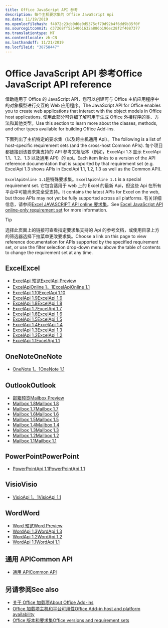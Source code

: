 ```yaml
---
title: Office JavaScript API 参考
description: 每个主机要求集的 Office JavaScript Api
ms.date: 11/19/2019
ms.openlocfilehash: f4072c23cb0d6e0d5375cf79d92b4f6dd9b35f0f
ms.sourcegitcommit: d37268ff5254061632a886b196ec28f2f4087377
ms.translationtype: MT
ms.contentlocale: zh-CN
ms.lasthandoff: 11/21/2019
ms.locfileid: "38758447"
---
```

# <a name="office-javascript-api-reference"></a><span data-ttu-id="6134b-103">Office JavaScript API 参考</span><span class="sxs-lookup"><span data-stu-id="6134b-103">Office JavaScript API reference</span></span>

<span data-ttu-id="6134b-104">借助适用于 Office 的 JavaScript API，您可以创建可与 Office 主机应用程序中的对象模型进行交互的 Web 应用程序。</span><span class="sxs-lookup"><span data-stu-id="6134b-104">The JavaScript API for Office enables you to create web applications that interact with the object models in Office host applications.</span></span> <span data-ttu-id="6134b-105">使用此部分可详细了解可用于生成 Office 外接程序的类、方法和其他类型。</span><span class="sxs-lookup"><span data-stu-id="6134b-105">Use this section to learn more about the classes, methods, and other types available for building Office Add-ins.</span></span>

<span data-ttu-id="6134b-106">下面列出了主机特定的要求集（以及跨主机通用 Api）。</span><span class="sxs-lookup"><span data-stu-id="6134b-106">The following is a list of host-specific requirement sets (and the cross-host Common APIs).</span></span> <span data-ttu-id="6134b-107">每个项目都链接到该要求集支持的 API 参考文档版本（例如，ExcelApi 1.3 显示 ExcelApi 1.1、1.2、1.3 以及通用 API）的 api。</span><span class="sxs-lookup"><span data-stu-id="6134b-107">Each item links to a version of the API reference documentation that is supported by that requirement set (e.g. ExcelApi 1.3 shows APIs in ExcelApi 1.1, 1.2, 1.3 as well as the Common API).</span></span>

<span data-ttu-id="6134b-108">`ExcelApiOnline 1.1`是特殊要求集。</span><span class="sxs-lookup"><span data-stu-id="6134b-108">`ExcelApiOnline 1.1` is a special requirement set.</span></span> <span data-ttu-id="6134b-109">它包含适用于 web 上的 Excel 的最新 Api，但这些 Api 在所有平台中可能尚未完全受支持。</span><span class="sxs-lookup"><span data-stu-id="6134b-109">It contains the latest APIs for Excel on the web, but those APIs may not yet be fully supported across all platforms.</span></span> <span data-ttu-id="6134b-110">有关详细信息，请参阅[Excel JAVASCRIPT API online 要求集](/office/dev/add-ins/reference/requirement-sets/excel-api-online-requirement-set)。</span><span class="sxs-lookup"><span data-stu-id="6134b-110">See [Excel JavaScript API online-only requirement set](/office/dev/add-ins/reference/requirement-sets/excel-api-online-requirement-set) for more information.</span></span>

> [!TIP]
> <span data-ttu-id="6134b-111">选择此页面上的链接可查看指定要求集支持的 Api 的参考文档，或使用目录上方的筛选器选择下拉菜单更改要求集。</span><span class="sxs-lookup"><span data-stu-id="6134b-111">Choose a link on this page to view reference documentation for APIs supported by the specified requirement set, or use the filter selection drop-down menu above the table of contents to change the requirement set at any time.</span></span>

## <a name="excel"></a><span data-ttu-id="6134b-112">Excel</span><span class="sxs-lookup"><span data-stu-id="6134b-112">Excel</span></span>

- [<span data-ttu-id="6134b-113">ExcelApi 预览</span><span class="sxs-lookup"><span data-stu-id="6134b-113">ExcelApi Preview</span></span>](/javascript/api/excel?view=excel-js-preview)
- [<span data-ttu-id="6134b-114">ExcelApiOnline 1。1</span><span class="sxs-lookup"><span data-stu-id="6134b-114">ExcelApiOnline 1.1</span></span>](/javascript/api/excel?view=excel-js-online)
- [<span data-ttu-id="6134b-115">ExcelApi 1.10</span><span class="sxs-lookup"><span data-stu-id="6134b-115">ExcelApi 1.10</span></span>](/javascript/api/excel?view=excel-js-1.10)
- [<span data-ttu-id="6134b-116">ExcelApi 1.9</span><span class="sxs-lookup"><span data-stu-id="6134b-116">ExcelApi 1.9</span></span>](/javascript/api/excel?view=excel-js-1.9)
- [<span data-ttu-id="6134b-117">ExcelApi 1.8</span><span class="sxs-lookup"><span data-stu-id="6134b-117">ExcelApi 1.8</span></span>](/javascript/api/excel?view=excel-js-1.8)
- [<span data-ttu-id="6134b-118">ExcelApi 1.7</span><span class="sxs-lookup"><span data-stu-id="6134b-118">ExcelApi 1.7</span></span>](/javascript/api/excel?view=excel-js-1.7)
- [<span data-ttu-id="6134b-119">ExcelApi 1.6</span><span class="sxs-lookup"><span data-stu-id="6134b-119">ExcelApi 1.6</span></span>](/javascript/api/excel?view=excel-js-1.6)
- [<span data-ttu-id="6134b-120">ExcelApi 1.5</span><span class="sxs-lookup"><span data-stu-id="6134b-120">ExcelApi 1.5</span></span>](/javascript/api/excel?view=excel-js-1.5)
- [<span data-ttu-id="6134b-121">ExcelApi 1.4</span><span class="sxs-lookup"><span data-stu-id="6134b-121">ExcelApi 1.4</span></span>](/javascript/api/excel?view=excel-js-1.4)
- [<span data-ttu-id="6134b-122">ExcelApi 1.3</span><span class="sxs-lookup"><span data-stu-id="6134b-122">ExcelApi 1.3</span></span>](/javascript/api/excel?view=excel-js-1.3)
- [<span data-ttu-id="6134b-123">ExcelApi 1.2</span><span class="sxs-lookup"><span data-stu-id="6134b-123">ExcelApi 1.2</span></span>](/javascript/api/excel?view=excel-js-1.2)
- [<span data-ttu-id="6134b-124">ExcelApi 1.1</span><span class="sxs-lookup"><span data-stu-id="6134b-124">ExcelApi 1.1</span></span>](/javascript/api/excel?view=excel-js-1.1)

## <a name="onenote"></a><span data-ttu-id="6134b-125">OneNote</span><span class="sxs-lookup"><span data-stu-id="6134b-125">OneNote</span></span>

- [<span data-ttu-id="6134b-126">OneNote 1。1</span><span class="sxs-lookup"><span data-stu-id="6134b-126">OneNote 1.1</span></span>](/javascript/api/onenote?view=onenote-js-1.1)

## <a name="outlook"></a><span data-ttu-id="6134b-127">Outlook</span><span class="sxs-lookup"><span data-stu-id="6134b-127">Outlook</span></span>

- [<span data-ttu-id="6134b-128">邮箱预览</span><span class="sxs-lookup"><span data-stu-id="6134b-128">Mailbox Preview</span></span>](/javascript/api/outlook?view=outlook-js-preview)
- [<span data-ttu-id="6134b-129">Mailbox 1.8</span><span class="sxs-lookup"><span data-stu-id="6134b-129">Mailbox 1.8</span></span>](/javascript/api/outlook?view=outlook-js-1.8)
- [<span data-ttu-id="6134b-130">Mailbox 1.7</span><span class="sxs-lookup"><span data-stu-id="6134b-130">Mailbox 1.7</span></span>](/javascript/api/outlook?view=outlook-js-1.7)
- [<span data-ttu-id="6134b-131">Mailbox 1.6</span><span class="sxs-lookup"><span data-stu-id="6134b-131">Mailbox 1.6</span></span>](/javascript/api/outlook?view=outlook-js-1.6)
- [<span data-ttu-id="6134b-132">Mailbox 1.5</span><span class="sxs-lookup"><span data-stu-id="6134b-132">Mailbox 1.5</span></span>](/javascript/api/outlook?view=outlook-js-1.5)
- [<span data-ttu-id="6134b-133">Mailbox 1.4</span><span class="sxs-lookup"><span data-stu-id="6134b-133">Mailbox 1.4</span></span>](/javascript/api/outlook?view=outlook-js-1.4)
- [<span data-ttu-id="6134b-134">Mailbox 1.3</span><span class="sxs-lookup"><span data-stu-id="6134b-134">Mailbox 1.3</span></span>](/javascript/api/outlook?view=outlook-js-1.3)
- [<span data-ttu-id="6134b-135">Mailbox 1.2</span><span class="sxs-lookup"><span data-stu-id="6134b-135">Mailbox 1.2</span></span>](/javascript/api/outlook?view=outlook-js-1.2)
- [<span data-ttu-id="6134b-136">Mailbox 1.1</span><span class="sxs-lookup"><span data-stu-id="6134b-136">Mailbox 1.1</span></span>](/javascript/api/outlook?view=outlook-js-1.1)

## <a name="powerpoint"></a><span data-ttu-id="6134b-137">PowerPoint</span><span class="sxs-lookup"><span data-stu-id="6134b-137">PowerPoint</span></span>

- [<span data-ttu-id="6134b-138">PowerPointApi 1.1</span><span class="sxs-lookup"><span data-stu-id="6134b-138">PowerPointApi 1.1</span></span>](/javascript/api/powerpoint?view=powerpoint-js-1.1)

## <a name="visio"></a><span data-ttu-id="6134b-139">Visio</span><span class="sxs-lookup"><span data-stu-id="6134b-139">Visio</span></span>

- [<span data-ttu-id="6134b-140">VisioApi 1。1</span><span class="sxs-lookup"><span data-stu-id="6134b-140">VisioApi 1.1</span></span>](/javascript/api/visio?view=visio-js-1.1)

## <a name="word"></a><span data-ttu-id="6134b-141">Word</span><span class="sxs-lookup"><span data-stu-id="6134b-141">Word</span></span>

- [<span data-ttu-id="6134b-142">Word 预览</span><span class="sxs-lookup"><span data-stu-id="6134b-142">Word Preview</span></span>](/javascript/api/word?view=word-js-preview)
- [<span data-ttu-id="6134b-143">WordApi 1.3</span><span class="sxs-lookup"><span data-stu-id="6134b-143">WordApi 1.3</span></span>](/javascript/api/word?view=word-js-1.3)
- [<span data-ttu-id="6134b-144">WordApi 1.2</span><span class="sxs-lookup"><span data-stu-id="6134b-144">WordApi 1.2</span></span>](/javascript/api/word?view=word-js-1.2)
- [<span data-ttu-id="6134b-145">WordApi 1.1</span><span class="sxs-lookup"><span data-stu-id="6134b-145">WordApi 1.1</span></span>](/javascript/api/word?view=word-js-1.1)

## <a name="common-api"></a><span data-ttu-id="6134b-146">通用 API</span><span class="sxs-lookup"><span data-stu-id="6134b-146">Common API</span></span>

- [<span data-ttu-id="6134b-147">通用 API</span><span class="sxs-lookup"><span data-stu-id="6134b-147">Common API</span></span>](/javascript/api/office?view=common-js)

## <a name="see-also"></a><span data-ttu-id="6134b-148">另请参阅</span><span class="sxs-lookup"><span data-stu-id="6134b-148">See also</span></span>

- [<span data-ttu-id="6134b-149">关于 Office 加载项</span><span class="sxs-lookup"><span data-stu-id="6134b-149">About Office Add-ins</span></span>](/office/dev/add-ins/overview)
- [<span data-ttu-id="6134b-150">Office 加载项主机和平台可用性</span><span class="sxs-lookup"><span data-stu-id="6134b-150">Office Add-in host and platform availability</span></span>](/office/dev/add-ins/overview/office-add-in-availability)
- [<span data-ttu-id="6134b-151">Office 版本和要求集</span><span class="sxs-lookup"><span data-stu-id="6134b-151">Office versions and requirement sets</span></span>](/office/dev/add-ins/develop/office-versions-and-requirement-sets)
